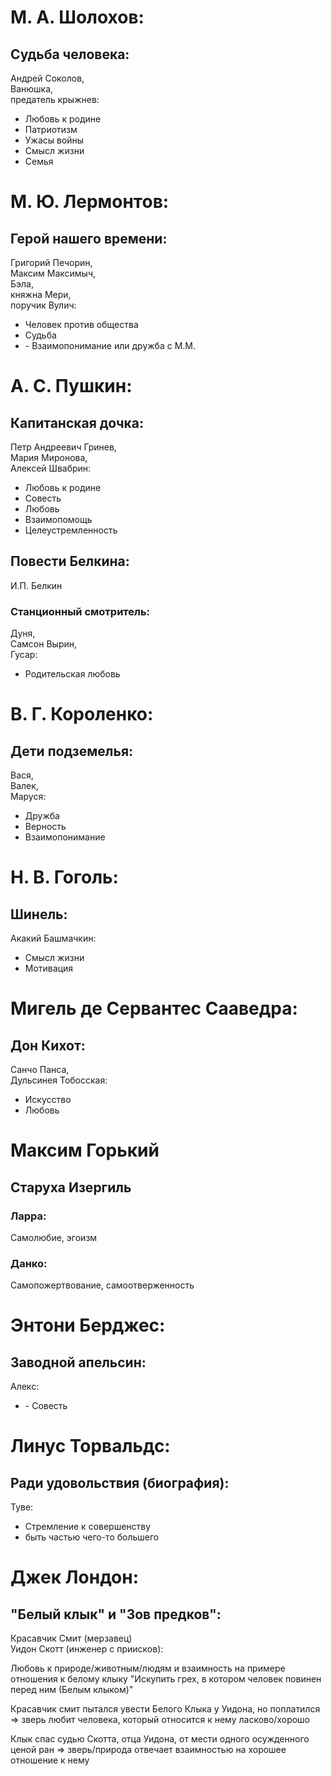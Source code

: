 # М. А. Шолохов:
## Судьба человека:

Андрей Соколов,  
Ванюшка,  
предатель крыжнев:

* Любовь к родине
* Патриотизм
* Ужасы войны
* Смысл жизни
* Семья

# М. Ю. Лермонтов:
## Герой нашего времени:

Григорий Печорин,  
Максим Максимыч,  
Бэла,  
княжна Мери,  
поручик Вулич:

* Человек против общества
* Судьба
* \- Взаимопонимание или дружба с М.М.

# А. С. Пушкин:

## Капитанская дочка:

Петр Андреевич Гринев,  
Мария Миронова,  
Алексей Швабрин:

* Любовь к родине
* Совесть
* Любовь
* Взаимопомощь
* Целеустремленность

## Повести Белкина:

И.П. Белкин

### Станционный смотритель:

Дуня,  
Самсон Вырин,  
Гусар:

* Родительская любовь 

# В. Г. Короленко:
## Дети подземелья:

Вася,  
Валек,  
Маруся:

* Дружба
* Верность 
* Взаимопонимание

# Н. В. Гоголь:

## Шинель:

Акакий Башмачкин:

* Смысл жизни
* Мотивация

# Мигель де Сервантес Сааведра:
## Дон Кихот:

Санчо Панса,  
Дульсинея Тобосская:
* Искусство
* Любовь

# Максим Горький
## Старуха Изергиль

### Ларра:
Самолюбие, эгоизм
### Данко:
Самопожертвование, самоотверженность

# Энтони Берджес:
## Заводной апельсин:

Алекс:

* \- Совесть

# Линус Торвальдс:
## Ради удовольствия (биография):

Туве:
* Стремление к совершенству
* быть частью чего-то большего 

# Джек Лондон:
## "Белый клык" и "Зов предков":

Красавчик Смит (мерзавец)  
Уидон Скотт (инженер с приисков):

Любовь к природе/животным/людям и взаимность на примере отношения к белому клыку 
"Искупить грех, в котором человек повинен перед ним (Белым клыком)" 

Красавчик смит пытался увести Белого Клыка у Уидона, но поплатился 
=> зверь любит человека, который относится к нему ласково/хорошо 

Клык спас судью Скотта, отца Уидона, от мести одного осужденного ценой ран 
=> зверь/природа отвечает взаимностью на хорошее отношение к нему 
